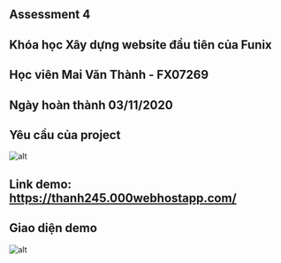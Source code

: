 ## Assessment 4
## Khóa học Xây dựng website đầu tiên của Funix
## Học viên Mai Văn Thành - FX07269
## Ngày hoàn thành 03/11/2020

## Yêu cầu của project
![alt](https://res.cloudinary.com/maivanthanh245/image/upload/v1615052994/ASS4-FUNIX/Yeu_cau.png)

## Link demo: https://thanh245.000webhostapp.com/

## Giao diện demo

![alt](https://res.cloudinary.com/maivanthanh245/image/upload/v1615053009/ASS4-FUNIX/Giao_dien.png)
